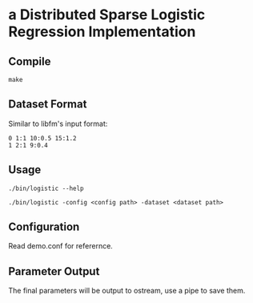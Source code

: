 a Distributed Sparse Logistic Regression Implementation
========================================================
Compile
--------

    make

Dataset Format
----------------
Similar to libfm's input format:

    0 1:1 10:0.5 15:1.2
    1 2:1 9:0.4

Usage
------
    ./bin/logistic --help

    ./bin/logistic -config <config path> -dataset <dataset path>

Configuration
---------------
Read demo.conf for referernce.

Parameter Output
------------------
The final parameters will be output to ostream, use a pipe to save them.
